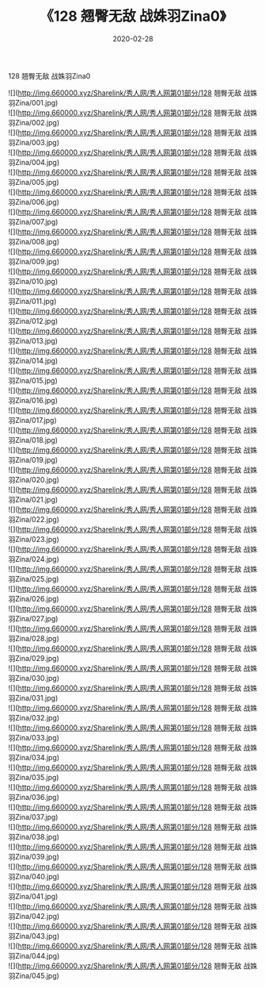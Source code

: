 ﻿---
layout: post
title:  《128 翘臀无敌 战姝羽Zina0》
date:   2020-02-28
img: http://img.660000.xyz/Sharelink/秀人网/秀人网第01部分/128 翘臀无敌 战姝羽Zina0/000.jpg
categories: [美女, 清纯, 唯美]
---

128 翘臀无敌 战姝羽Zina0

  ![](http://img.660000.xyz/Sharelink/秀人网/秀人网第01部分/128 翘臀无敌 战姝羽Zina/001.jpg) <br> ![](http://img.660000.xyz/Sharelink/秀人网/秀人网第01部分/128 翘臀无敌 战姝羽Zina/002.jpg) <br> ![](http://img.660000.xyz/Sharelink/秀人网/秀人网第01部分/128 翘臀无敌 战姝羽Zina/003.jpg) <br> ![](http://img.660000.xyz/Sharelink/秀人网/秀人网第01部分/128 翘臀无敌 战姝羽Zina/004.jpg) <br> ![](http://img.660000.xyz/Sharelink/秀人网/秀人网第01部分/128 翘臀无敌 战姝羽Zina/005.jpg) <br> ![](http://img.660000.xyz/Sharelink/秀人网/秀人网第01部分/128 翘臀无敌 战姝羽Zina/006.jpg) <br> ![](http://img.660000.xyz/Sharelink/秀人网/秀人网第01部分/128 翘臀无敌 战姝羽Zina/007.jpg) <br> ![](http://img.660000.xyz/Sharelink/秀人网/秀人网第01部分/128 翘臀无敌 战姝羽Zina/008.jpg) <br> ![](http://img.660000.xyz/Sharelink/秀人网/秀人网第01部分/128 翘臀无敌 战姝羽Zina/009.jpg) <br> ![](http://img.660000.xyz/Sharelink/秀人网/秀人网第01部分/128 翘臀无敌 战姝羽Zina/010.jpg) <br> ![](http://img.660000.xyz/Sharelink/秀人网/秀人网第01部分/128 翘臀无敌 战姝羽Zina/011.jpg) <br> ![](http://img.660000.xyz/Sharelink/秀人网/秀人网第01部分/128 翘臀无敌 战姝羽Zina/012.jpg) <br> ![](http://img.660000.xyz/Sharelink/秀人网/秀人网第01部分/128 翘臀无敌 战姝羽Zina/013.jpg) <br> ![](http://img.660000.xyz/Sharelink/秀人网/秀人网第01部分/128 翘臀无敌 战姝羽Zina/014.jpg) <br> ![](http://img.660000.xyz/Sharelink/秀人网/秀人网第01部分/128 翘臀无敌 战姝羽Zina/015.jpg) <br> ![](http://img.660000.xyz/Sharelink/秀人网/秀人网第01部分/128 翘臀无敌 战姝羽Zina/016.jpg) <br> ![](http://img.660000.xyz/Sharelink/秀人网/秀人网第01部分/128 翘臀无敌 战姝羽Zina/017.jpg) <br> ![](http://img.660000.xyz/Sharelink/秀人网/秀人网第01部分/128 翘臀无敌 战姝羽Zina/018.jpg) <br> ![](http://img.660000.xyz/Sharelink/秀人网/秀人网第01部分/128 翘臀无敌 战姝羽Zina/019.jpg) <br> ![](http://img.660000.xyz/Sharelink/秀人网/秀人网第01部分/128 翘臀无敌 战姝羽Zina/020.jpg) <br> ![](http://img.660000.xyz/Sharelink/秀人网/秀人网第01部分/128 翘臀无敌 战姝羽Zina/021.jpg) <br> ![](http://img.660000.xyz/Sharelink/秀人网/秀人网第01部分/128 翘臀无敌 战姝羽Zina/022.jpg) <br> ![](http://img.660000.xyz/Sharelink/秀人网/秀人网第01部分/128 翘臀无敌 战姝羽Zina/023.jpg) <br> ![](http://img.660000.xyz/Sharelink/秀人网/秀人网第01部分/128 翘臀无敌 战姝羽Zina/024.jpg) <br> ![](http://img.660000.xyz/Sharelink/秀人网/秀人网第01部分/128 翘臀无敌 战姝羽Zina/025.jpg) <br> ![](http://img.660000.xyz/Sharelink/秀人网/秀人网第01部分/128 翘臀无敌 战姝羽Zina/026.jpg) <br> ![](http://img.660000.xyz/Sharelink/秀人网/秀人网第01部分/128 翘臀无敌 战姝羽Zina/027.jpg) <br> ![](http://img.660000.xyz/Sharelink/秀人网/秀人网第01部分/128 翘臀无敌 战姝羽Zina/028.jpg) <br> ![](http://img.660000.xyz/Sharelink/秀人网/秀人网第01部分/128 翘臀无敌 战姝羽Zina/029.jpg) <br> ![](http://img.660000.xyz/Sharelink/秀人网/秀人网第01部分/128 翘臀无敌 战姝羽Zina/030.jpg) <br> ![](http://img.660000.xyz/Sharelink/秀人网/秀人网第01部分/128 翘臀无敌 战姝羽Zina/031.jpg) <br> ![](http://img.660000.xyz/Sharelink/秀人网/秀人网第01部分/128 翘臀无敌 战姝羽Zina/032.jpg) <br> ![](http://img.660000.xyz/Sharelink/秀人网/秀人网第01部分/128 翘臀无敌 战姝羽Zina/033.jpg) <br> ![](http://img.660000.xyz/Sharelink/秀人网/秀人网第01部分/128 翘臀无敌 战姝羽Zina/034.jpg) <br> ![](http://img.660000.xyz/Sharelink/秀人网/秀人网第01部分/128 翘臀无敌 战姝羽Zina/035.jpg) <br> ![](http://img.660000.xyz/Sharelink/秀人网/秀人网第01部分/128 翘臀无敌 战姝羽Zina/036.jpg) <br> ![](http://img.660000.xyz/Sharelink/秀人网/秀人网第01部分/128 翘臀无敌 战姝羽Zina/037.jpg) <br> ![](http://img.660000.xyz/Sharelink/秀人网/秀人网第01部分/128 翘臀无敌 战姝羽Zina/038.jpg) <br> ![](http://img.660000.xyz/Sharelink/秀人网/秀人网第01部分/128 翘臀无敌 战姝羽Zina/039.jpg) <br> ![](http://img.660000.xyz/Sharelink/秀人网/秀人网第01部分/128 翘臀无敌 战姝羽Zina/040.jpg) <br> ![](http://img.660000.xyz/Sharelink/秀人网/秀人网第01部分/128 翘臀无敌 战姝羽Zina/041.jpg) <br> ![](http://img.660000.xyz/Sharelink/秀人网/秀人网第01部分/128 翘臀无敌 战姝羽Zina/042.jpg) <br> ![](http://img.660000.xyz/Sharelink/秀人网/秀人网第01部分/128 翘臀无敌 战姝羽Zina/043.jpg) <br> ![](http://img.660000.xyz/Sharelink/秀人网/秀人网第01部分/128 翘臀无敌 战姝羽Zina/044.jpg) <br> ![](http://img.660000.xyz/Sharelink/秀人网/秀人网第01部分/128 翘臀无敌 战姝羽Zina/045.jpg) <br>